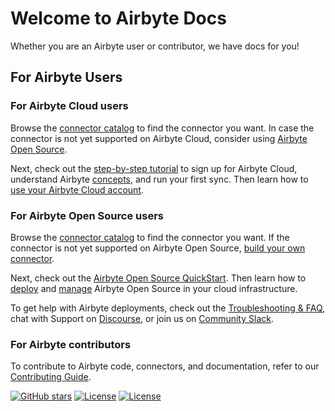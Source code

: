 # Welcome to Airbyte Docs

Whether you are an Airbyte user or contributor, we have docs for you!

## For Airbyte Users

### For Airbyte Cloud users

Browse the [connector catalog](https://docs.airbyte.com/integrations/) to find the connector you want. In case the connector is not yet supported on Airbyte Cloud, consider using [Airbyte Open Source](#for-airbyte-open-source-users).

Next, check out the [step-by-step tutorial](https://docs.airbyte.com/cloud/getting-started-with-airbyte-cloud) to sign up for Airbyte Cloud, understand Airbyte [concepts](https://docs.airbyte.com/cloud/core-concepts), and run your first sync. Then learn how to [use your Airbyte Cloud account](https://docs.airbyte.com/category/using-airbyte-cloud).

### For Airbyte Open Source users

Browse the [connector catalog](https://docs.airbyte.com/integrations/) to find the connector you want. If the connector is not yet supported on Airbyte Open Source, [build your own connector](https://docs.airbyte.com/connector-development/).

Next, check out the [Airbyte Open Source QuickStart](https://docs.airbyte.com/quickstart/deploy-airbyte). Then learn how to [deploy](https://docs.airbyte.com/deploying-airbyte/local-deployment) and [manage](https://docs.airbyte.com/operator-guides/upgrading-airbyte) Airbyte Open Source in your cloud infrastructure.

To get help with Airbyte deployments, check out the [Troubleshooting & FAQ](https://docs.airbyte.com/troubleshooting/), chat with Support on [Discourse](https://discuss.airbyte.io/), or join us on [Community Slack](https://slack.airbyte.io/).

### For Airbyte contributors

To contribute to Airbyte code, connectors, and documentation, refer to our [Contributing Guide](https://docs.airbyte.com/contributing-to-airbyte/).

[![GitHub stars](https://img.shields.io/github/stars/airbytehq/airbyte?style=social&label=Star&maxAge=2592000)](https://GitHub.com/airbytehq/airbyte/stargazers/) [![License](https://img.shields.io/static/v1?label=license&message=MIT&color=brightgreen)](https://github.com/airbytehq/airbyte/tree/a9b1c6c0420550ad5069aca66c295223e0d05e27/LICENSE/README.md) [![License](https://img.shields.io/static/v1?label=license&message=ELv2&color=brightgreen)](https://github.com/airbytehq/airbyte/tree/a9b1c6c0420550ad5069aca66c295223e0d05e27/LICENSE/README.md)
